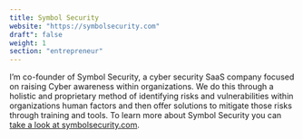 ```yaml
---
title: Symbol Security
website: "https://symbolsecurity.com"
draft": false
weight: 1
section: "entrepreneur"
---
```


I’m co-founder of Symbol Security, a cyber security SaaS company focused on raising Cyber awareness within organizations. We do this through a holistic and proprietary method of identifying risks and vulnerabilities within organizations human factors and then offer solutions to mitigate  those risks through training and tools. To learn more about Symbol Security you can [take a look at symbolsecurity.com](https://symbolsecurity.com).
